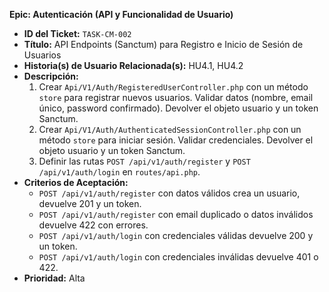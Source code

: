 **Epic: Autenticación (API y Funcionalidad de Usuario)**

* **ID del Ticket:** `TASK-CM-002`
* **Título:** API Endpoints (Sanctum) para Registro e Inicio de Sesión de Usuarios
* **Historia(s) de Usuario Relacionada(s):** HU4.1, HU4.2
* **Descripción:**
    1.  Crear `Api/V1/Auth/RegisteredUserController.php` con un método `store` para registrar nuevos usuarios. Validar datos (nombre, email único, password confirmado). Devolver el objeto usuario y un token Sanctum.
    2.  Crear `Api/V1/Auth/AuthenticatedSessionController.php` con un método `store` para iniciar sesión. Validar credenciales. Devolver el objeto usuario y un token Sanctum.
    3.  Definir las rutas `POST /api/v1/auth/register` y `POST /api/v1/auth/login` en `routes/api.php`.
* **Criterios de Aceptación:**
    * `POST /api/v1/auth/register` con datos válidos crea un usuario, devuelve 201 y un token.
    * `POST /api/v1/auth/register` con email duplicado o datos inválidos devuelve 422 con errores.
    * `POST /api/v1/auth/login` con credenciales válidas devuelve 200 y un token.
    * `POST /api/v1/auth/login` con credenciales inválidas devuelve 401 o 422.
* **Prioridad:** Alta 
